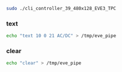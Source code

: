 

```bash
sudo ./cli_controller_39_480x128_EVE3_TPC
```

### text

```bash
echo "text 10 0 21 AC/DC" > /tmp/eve_pipe
```

### clear

```bash
echo "clear" > /tmp/eve_pipe
```